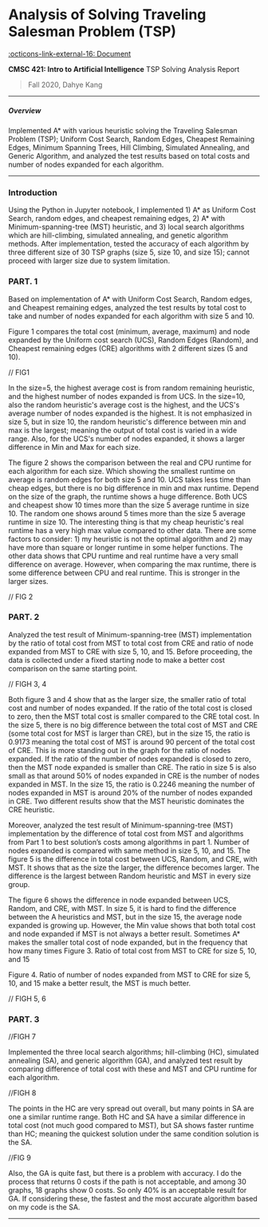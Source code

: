 # Analysis of Solving Traveling Salesman Problem (TSP)
[:octicons-link-external-16: Document](https://drive.google.com/file/d/1bHP1zX331G9UxgxpVxxj38tMiUVrQA_h/view?usp=sharing)

**CMSC 421: Intro to Artificial Intelligence** 
TSP Solving Analysis Report

> Fall 2020, Dahye Kang

---
##### Overview

Implemented A* with various heuristic solving the Traveling Salesman Problem (TSP); Uniform Cost Search, Random Edges, Cheapest Remaining Edges, Minimum Spanning Trees, Hill Climbing, Simulated Annealing, and Generic Algorithm, and analyzed the test results based on total costs and number of nodes expanded for each algorithm.

---

### Introduction

Using the Python in Jupyter notebook, I implemented 1) A* as Uniform Cost Search, random edges, and
cheapest remaining edges, 2) A* with Minimum-spanning-tree (MST) heuristic, and 3) local search algorithms
which are hill-climbing, simulated annealing, and genetic algorithm methods. After implementation, tested the
accuracy of each algorithm by three different size of 30 TSP graphs (size 5, size 10, and size 15); cannot
proceed with larger size due to system limitation.

### PART. 1

Based on implementation of A* with Uniform Cost Search, Random edges, and Cheapest remaining edges,
analyzed the test results by total cost to take and number of nodes expanded for each algorithm with size 5 and
10.

Figure 1 compares the total cost (minimum, average, maximum) and node expanded by the Uniform cost search
(UCS), Random Edges (Random), and Cheapest remaining edges (CRE) algorithms with 2 different sizes (5 and
10).

// FIG1

In the size=5, the highest average cost is from random remaining heuristic, and the highest number of nodes
expanded is from UCS. In the size=10, also the random heuristic's average cost is the highest, and the UCS's
average number of nodes expanded is the highest. It is not emphasized in size 5, but in size 10, the random
heuristic's difference between min and max is the largest; meaning the output of total cost is varied in a wide
range. Also, for the UCS's number of nodes expanded, it shows a larger difference in Min and Max for each
size.

The figure 2 shows the comparison between the real and CPU runtime for each algorithm for each size. Which
showing the smallest runtime on average is random edges for both size 5 and 10. UCS takes less time than
cheap edges, but there is no big difference in min and max runtime. Depend on the size of the graph, the runtime shows a huge difference. Both UCS and cheapest show 10 times more than the size 5 average runtime
in size 10. The random one shows around 5 times more than the size 5 average runtime in size 10.
The interesting thing is that my cheap heuristic's real runtime has a very high max value compared to other data.
There are some factors to consider: 1) my heuristic is not the optimal algorithm and 2) may have more than
square or longer runtime in some helper functions. The other data shows that CPU runtime and real runtime
have a very small difference on average. However, when comparing the max runtime, there is some difference
between CPU and real runtime. This is stronger in the larger sizes.

// FIG 2

### PART. 2

Analyzed the test result of Minimum-spanning-tree (MST) implementation by the ratio of total cost from MST
to total cost from CRE and ratio of node expanded from MST to CRE with size 5, 10, and 15. Before
proceeding, the data is collected under a fixed starting node to make a better cost comparison on the same
starting point.

// FIGH 3, 4

Both figure 3 and 4 show that as the
larger size, the smaller ratio of total
cost and number of nodes expanded. If
the ratio of the total cost is closed to
zero, then the MST total cost is smaller
compared to the CRE total cost. In the
size 5, there is no big difference
between the total cost of MST and CRE
(some total cost for MST is larger than
CRE), but in the size 15, the ratio is
0.9173 meaning the total cost of MST
is around 90 percent of the total cost of
CRE. This is more standing out in the
graph for the ratio of nodes expanded.
If the ratio of the number of nodes
expanded is closed to zero, then the
MST node expanded is smaller than
CRE. The ratio in size 5 is also small as
that around 50% of nodes expanded in
CRE is the number of nodes expanded
in MST. In the size 15, the ratio is
0.2246 meaning the number of nodes
expanded in MST is around 20% of the
number of nodes expanded in CRE.
Two different results show that the MST
heuristic dominates the CRE heuristic.

Moreover, analyzed the test result of Minimum-spanning-tree (MST) implementation by the difference of total
cost from MST and algorithms from Part 1 to best solution’s costs among algorithms in part 1. Number of nodes
expanded is compared with same method in size 5, 10, and 15.
The figure 5 is the difference in total cost between UCS, Random, and CRE, with MST. It shows that as the size
the larger, the difference becomes larger. The difference is the largest between Random heuristic and MST in
every size group.

The figure 6 shows the difference in node expanded between UCS, Random, and CRE, with MST. In size 5, it is
hard to find the difference between the A heuristics and MST, but in the size 15, the average node expanded is
growing up. However, the Min value shows that both total cost and node expanded if MST is not always a better
result. Sometimes A* makes the smaller total cost of node expanded, but in the frequency that how many times
Figure 3. Ratio of total cost from MST to CRE for size 5, 10, and 15

Figure 4. Ratio of number of nodes expanded from MST to CRE for
size 5, 10, and 15 make a better result, the MST is much better.

// FIGH 5, 6

### PART. 3

//FIGH 7

Implemented the three local search algorithms;
hill-climbing (HC), simulated annealing (SA), and
generic algorithm (GA), and analyzed test result
by comparing difference of total cost with these
and MST and CPU runtime for each algorithm.

//FIGH 8

The points in the HC are very spread out overall,
but many points in SA are one a similar runtime
range. Both HC and SA have a similar difference
in total cost (not much good compared to MST),
but SA shows faster runtime than HC; meaning
the quickest solution under the same condition
solution is the SA.

//FIG 9

Also, the GA is quite fast, but there is a problem
with accuracy. I do the process that returns 0 costs
if the path is not acceptable, and among 30
graphs, 18 graphs show 0 costs. So only 40% is an
acceptable result for GA.
If considering these, the fastest and the most
accurate algorithm based on my code is the SA.

---